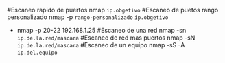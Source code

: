 #Escaneo rapido de puertos
nmap `ip.obgetivo`
#Escaneo de puetos rango personalizado
nmap -p `rango-personalizado` `ip.obgetivo`
- nmap -p 20-22 192.168.1.25
#Escaneo de una red
nmap -sn `ip.de.la.red/mascara`
#Escaneo de red mas puertos
nmap -sN `ip.de.la.red/mascara`
#Escaneo de un equipo 
nmap -sS -A `ip.del.equipo`
